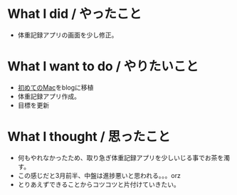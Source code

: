 # What I did / やったこと
- 体重記録アプリの画面を少し修正。

# What I want to do / やりたいこと
- [初めてのMac](https://slideck.io/github.com/yamap55/Slide/20170113/first_mac.md#/)をblogに移植
- 体重記録アプリ作成。
- 目標を更新

# What I thought / 思ったこと
- 何もやれなかったため、取り急ぎ体重記録アプリを少しいじる事でお茶を濁す。
- この感じだと3月前半、中盤は進捗悪いと思われる。。。orz
- とりあえずできることからコツコツと片付けていきたい。
